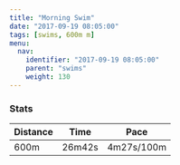 ```yaml
---
title: "Morning Swim"
date: "2017-09-19 08:05:00"
tags: [swims, 600m m]
menu:
  nav:
    identifier: "2017-09-19 08:05:00"
    parent: "swims"
    weight: 130
---
```


### Stats

| Distance | Time | Pace |
|----------|------|------|
|600m|26m42s|4m27s/100m|
